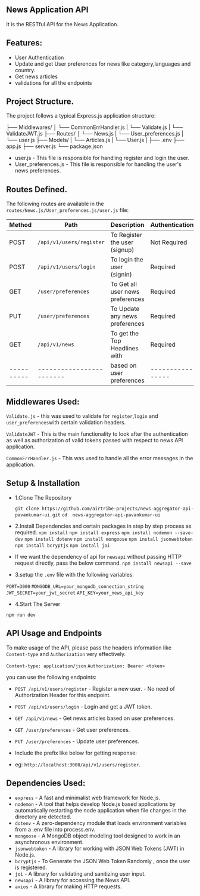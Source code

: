 ## News Application API

It is the RESTful API for the News Application.

## Features:

- User Authentication
- Update and get User preferences for news like category,languages and country.
- Get news articles
- validations for all the endpoints

## Project Structure.

The project follows a typical Express.js application structure:

├── Middlewares/ │ └── CommonErrHandler.js | └── Validate.js | └── ValidateJWT.js ├── Routes/ │ └── News.js
| └── User_preferences.js | └── user.js ├── Models/ | └── Articles.js | └── User.js | ├── .env ├── app.js ├── server.js └── package.json

- user.js - This file is responsible for handling register and login the user.
- User_preferences.js - This file is responsible for handling the user's news preferences.

## Routes Defined.

The following routes are available in the `routes/News.js/User_preferences.js/user.js` file:

| Method     | Path                     | Description                      | Authentication   |
| ---------- | ------------------------ | -------------------------------- | ---------------- |
| POST       | `/api/v1/users/register`   | To Register the user (signup)    | Not Required     |
| POST       | `/api/v1/users/login`    | To login the user (signin)       | Required         |
| GET        | `/user/preferences`      | To Get all user news preferences | Required         |
| PUT        | `/user/preferences`      | To Update any news preferences   | Required         |
| GET        | `/api/v1/news`           | To get the Top Headlines with    | Required         |
| ---------- | ------------------------ | based on user preferences        | ---------------- |

## Middlewares Used:

`Validate.js` - this was used to validate for `register`,`login` and `user_preferences`with certain validation headers.

`ValidateJWT` - This is the main functionality to look after the authentication as well as authorization of valid tokens passed with respect to news API application.

`CommonErrHandler.js` - This was used to handle all the error messages in the application.

## Setup & Installation

- 1.Clone The Repository

  `git clone https://github.com/airtribe-projects/news-aggregator-api-pavankumar-ui.git`
  `cd  news-aggregator-api-pavankumar-ui`

- 2.Install Dependencies and certain packages in step by step process as required.
  `npm install`
  `npm install express`
  `npm install nodemon --save-dev`
  `npm install dotenv`
  `npm install mongoose`
  `npm install jsonwebtoken`
  `npm install bcryptjs`
  `npm install joi`

- If we want the dependency of api for `newsapi` without passing HTTP request directly, pass the below command.
  `npm install newsapi --save`


- 3.setup the `.env` file with the following variables:

`PORT=3000`
`MONGODB_URL=your_mongodb_connection_string`
`JWT_SECRET=your_jwt_secret`
`API_KEY=your_news_api_key`

- 4.Start The Server

`npm run dev`

## API Usage and Endpoints

To make usage of the API, please pass the headers information like `Content-type` and `Authorization` very effectively.

`Content-type: application/json`
`Authorization: Bearer <token>`

you can use the following endpoints:

- `POST /api/v1/users/register` - Register a new user. - No need of Authorization Header for this endpoint.
- `POST /api/v1/users/login` - Login and get a JWT token.
- `GET /api/v1/news` - Get news articles based on user preferences.
- `GET /user/preferences` - Get user preferences.
- `PUT /user/preferences` - Update user preferences.

- Include the prefix like below for getting response:

- eg: `http://localhost:3000/api/v1/users/register`.

## Dependencies Used:

- `express` - A fast and minimalist web framework for Node.js.
- `nodemon` - A tool that helps develop Node.js based applications by automatically restarting the node application when file changes in the directory are detected.
- `dotenv` - A zero-dependency module that loads environment variables from a .env file into process.env.
- `mongoose` - A MongoDB object modeling tool designed to work in an asynchronous environment.
- `jsonwebtoken` - A library for working with JSON Web Tokens (JWT) in Node.js.
- `bcryptjs` - To Generate the JSON Web Token Randomly , once the user is registered.
- `joi` - A library for validating and sanitizing user input.
- `newsapi` - A library for accessing the News API.
- `axios` - A library for making HTTP requests.
